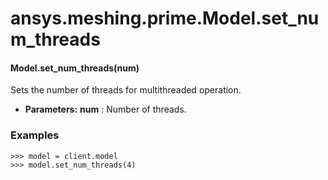 <a id="ansys-meshing-prime-model-set-num-threads"></a>

# ansys.meshing.prime.Model.set_num_threads

<a id="ansys.meshing.prime.Model.set_num_threads"></a>

#### Model.set_num_threads(num)

Sets the number of threads for multithreaded operation.

* **Parameters:**
  **num**
  : Number of threads.

### Examples

```pycon
>>> model = client.model
>>> model.set_num_threads(4)
```

<!-- !! processed by numpydoc !! -->
